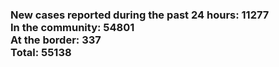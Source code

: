 ### New cases reported during the past 24 hours: 11277<br/>In the community: 54801<br/>At the border: 337<br/>Total: 55138